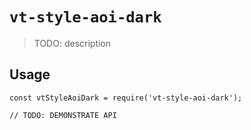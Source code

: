 # `vt-style-aoi-dark`

> TODO: description

## Usage

```
const vtStyleAoiDark = require('vt-style-aoi-dark');

// TODO: DEMONSTRATE API
```
